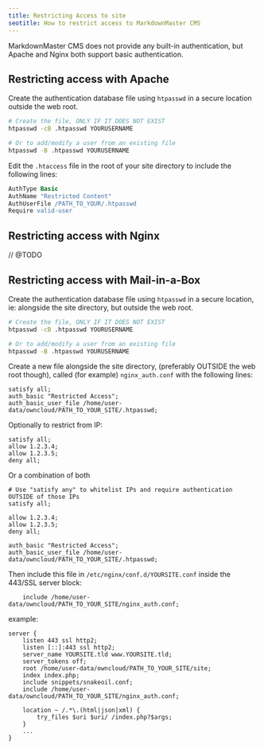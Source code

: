 ```yaml
---
title: Restricting Access to site
seotitle: How to restrict access to MarkdownMaster CMS
---
```


MarkdownMaster CMS does not provide any built-in authentication, but Apache and Nginx
both support basic authentication.

## Restricting access with Apache

Create the authentication database file using `htpasswd` in a secure location outside the web root.

```bash
# Create the file, ONLY IF IT DOES NOT EXIST
htpasswd -cB .htpasswd YOURUSERNAME

# Or to add/modify a user from an existing file
htpasswd -B .htpasswd YOURUSERNAME
```

Edit the `.htaccess` file in the root of your site directory to include the following lines:


```apache
AuthType Basic
AuthName "Restricted Content"
AuthUserFile /PATH_TO_YOUR/.htpasswd
Require valid-user
```

## Restricting access with Nginx

// @TODO

## Restricting access with Mail-in-a-Box

Create the authentication database file using `htpasswd` in a secure location,
ie: alongside the site directory, but outside the web root.

```bash
# Create the file, ONLY IF IT DOES NOT EXIST
htpasswd -cB .htpasswd YOURUSERNAME

# Or to add/modify a user from an existing file
htpasswd -B .htpasswd YOURUSERNAME
```

Create a new file alongside the site directory, (preferably OUTSIDE the web root though),
called (for example) `nginx_auth.conf` with the following lines:

```nginx
satisfy all;
auth_basic "Restricted Access";
auth_basic_user_file /home/user-data/owncloud/PATH_TO_YOUR_SITE/.htpasswd;
```

Optionally to restrict from IP:

```nginx
satisfy all;
allow 1.2.3.4;
allow 1.2.3.5;
deny all;
```

Or a combination of both

```nginx
# Use "satisfy any" to whitelist IPs and require authentication OUTSIDE of those IPs
satisfy all;

allow 1.2.3.4;
allow 1.2.3.5;
deny all;

auth_basic "Restricted Access";
auth_basic_user_file /home/user-data/owncloud/PATH_TO_YOUR_SITE/.htpasswd;
```

Then include this file in `/etc/nginx/conf.d/YOURSITE.conf` inside the 443/SSL server block:

```nginx
    include /home/user-data/owncloud/PATH_TO_YOUR_SITE/nginx_auth.conf;
```

example:

```nginx
server {
    listen 443 ssl http2;
    listen [::]:443 ssl http2;
    server_name YOURSITE.tld www.YOURSITE.tld;
    server_tokens off;
    root /home/user-data/owncloud/PATH_TO_YOUR_SITE/site;
    index index.php;
    include snippets/snakeoil.conf;
    include /home/user-data/owncloud/PATH_TO_YOUR_SITE/nginx_auth.conf;

    location ~ /.*\.(html|json|xml) {
        try_files $uri $uri/ /index.php?$args;
    }
    ...
}
```